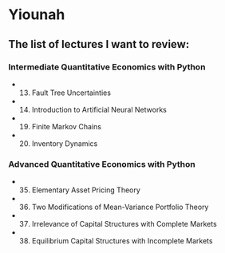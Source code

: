 # Yiounah

## The list of lectures I want to review:

### Intermediate Quantitative Economics with Python

- 13. Fault Tree Uncertainties
- 14. Introduction to Artificial Neural Networks
- 19. Finite Markov Chains
- 20. Inventory Dynamics

### Advanced Quantitative Economics with Python

- 35. Elementary Asset Pricing Theory
- 36. Two Modifications of Mean-Variance Portfolio Theory
- 37. Irrelevance of Capital Structures with Complete Markets
- 38. Equilibrium Capital Structures with Incomplete Markets
